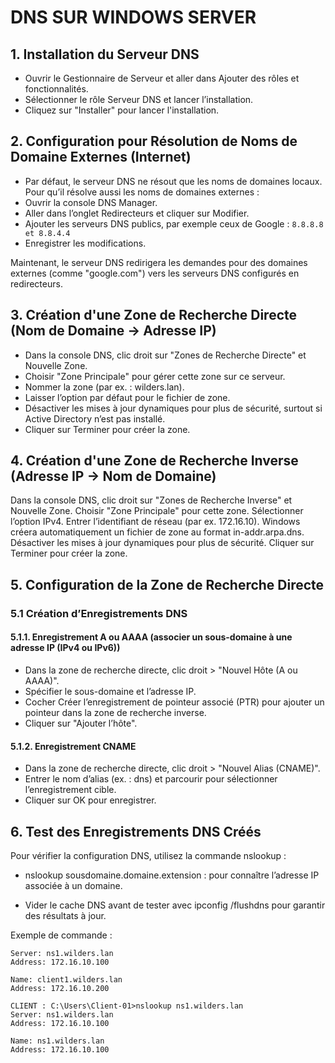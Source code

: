 # DNS SUR WINDOWS SERVER

## 1. Installation du Serveur DNS

- Ouvrir le Gestionnaire de Serveur et aller dans Ajouter des rôles et fonctionnalités.
- Sélectionner le rôle Serveur DNS et lancer l’installation.
- Cliquez sur "Installer" pour lancer l'installation.

## 2. Configuration pour Résolution de Noms de Domaine Externes (Internet)

- Par défaut, le serveur DNS ne résout que les noms de domaines locaux. Pour qu’il résolve aussi les noms de domaines externes :
- Ouvrir la console DNS Manager.
- Aller dans l’onglet Redirecteurs et cliquer sur Modifier.
- Ajouter les serveurs DNS publics, par exemple ceux de Google : `8.8.8.8 et 8.8.4.4`
- Enregistrer les modifications.

Maintenant, le serveur DNS redirigera les demandes pour des domaines externes (comme "google.com") vers les serveurs DNS configurés en redirecteurs.

## 3. Création d'une Zone de Recherche Directe (Nom de Domaine → Adresse IP)

- Dans la console DNS, clic droit sur "Zones de Recherche Directe" et Nouvelle Zone.
- Choisir "Zone Principale" pour gérer cette zone sur ce serveur.
- Nommer la zone (par ex. : wilders.lan).
- Laisser l’option par défaut pour le fichier de zone.
- Désactiver les mises à jour dynamiques pour plus de sécurité, surtout si Active Directory n’est pas installé.
- Cliquer sur Terminer pour créer la zone.

## 4. Création d'une Zone de Recherche Inverse (Adresse IP → Nom de Domaine)

Dans la console DNS, clic droit sur "Zones de Recherche Inverse" et Nouvelle Zone.
Choisir "Zone Principale" pour cette zone.
Sélectionner l’option IPv4.
Entrer l’identifiant de réseau (par ex. 172.16.10).
Windows créera automatiquement un fichier de zone au format in-addr.arpa.dns.
Désactiver les mises à jour dynamiques pour plus de sécurité.
Cliquer sur Terminer pour créer la zone.

## 5. Configuration de la Zone de Recherche Directe

### 5.1 Création d’Enregistrements DNS

#### 5.1.1. Enregistrement A ou AAAA (associer un sous-domaine à une adresse IP (IPv4 ou IPv6))

- Dans la zone de recherche directe, clic droit > "Nouvel Hôte (A ou AAAA)".
- Spécifier le sous-domaine et l’adresse IP.
- Cocher Créer l’enregistrement de pointeur associé (PTR) pour ajouter un pointeur dans la zone de recherche inverse.
- Cliquer sur "Ajouter l’hôte".

#### 5.1.2. Enregistrement CNAME
- Dans la zone de recherche directe, clic droit > "Nouvel Alias (CNAME)".
- Entrer le nom d’alias (ex. : dns) et parcourir pour sélectionner l’enregistrement cible.
- Cliquer sur OK pour enregistrer.

## 6. Test des Enregistrements DNS Créés
Pour vérifier la configuration DNS, utilisez la commande nslookup :

- nslookup sousdomaine.domaine.extension : pour connaître l’adresse IP associée à un domaine.

- Vider le cache DNS avant de tester avec ipconfig /flushdns pour garantir des résultats à jour.

Exemple de commande :
```SERVEUR : C:\Users\Administrator>nslookup client1.wilders.lan
Server: ns1.wilders.lan
Address: 172.16.10.100

Name: client1.wilders.lan
Address: 172.16.10.200

CLIENT : C:\Users\Client-01>nslookup ns1.wilders.lan
Server: ns1.wilders.lan
Address: 172.16.10.100

Name: ns1.wilders.lan
Address: 172.16.10.100 